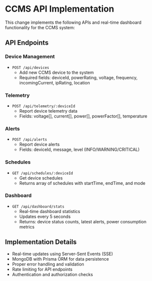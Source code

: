 # CCMS API Implementation

This change implements the following APIs and real-time dashboard functionality for the CCMS system:

## API Endpoints

### Device Management
- `POST /api/devices`
  - Add new CCMS device to the system
  - Required fields: deviceId, powerRating, voltage, frequency, incomingCurrent, ipRating, location

### Telemetry
- `POST /api/telemetry/:deviceId`
  - Report device telemetry data
  - Fields: voltage[], current[], power[], powerFactor[], temperature

### Alerts
- `POST /api/alerts`
  - Report device alerts
  - Fields: deviceId, message, level (INFO/WARNING/CRITICAL)

### Schedules
- `GET /api/schedules/:deviceId`
  - Get device schedules
  - Returns array of schedules with startTime, endTime, and mode

### Dashboard
- `GET /api/dashboard/stats`
  - Real-time dashboard statistics
  - Updates every 5 seconds
  - Returns: device status counts, latest alerts, power consumption metrics

## Implementation Details

- Real-time updates using Server-Sent Events (SSE)
- MongoDB with Prisma ORM for data persistence
- Proper error handling and validation
- Rate limiting for API endpoints
- Authentication and authorization checks